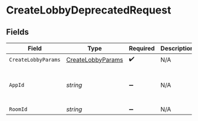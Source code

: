 # CreateLobbyDeprecatedRequest


## Fields

| Field                                                         | Type                                                          | Required                                                      | Description                                                   | Example                                                       |
| ------------------------------------------------------------- | ------------------------------------------------------------- | ------------------------------------------------------------- | ------------------------------------------------------------- | ------------------------------------------------------------- |
| `CreateLobbyParams`                                           | [CreateLobbyParams](../../models/shared/CreateLobbyParams.md) | :heavy_check_mark:                                            | N/A                                                           |                                                               |
| `AppId`                                                       | *string*                                                      | :heavy_minus_sign:                                            | N/A                                                           | app-af469a92-5b45-4565-b3c4-b79878de67d2                      |
| `RoomId`                                                      | *string*                                                      | :heavy_minus_sign:                                            | N/A                                                           | 2swovpy1fnunu                                                 |